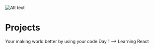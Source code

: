 ![Alt text](relative/path/to/img.jpg?raw=true "Title")
# Projects
Your making world better by using  your code
Day 1 --> Learning React 
